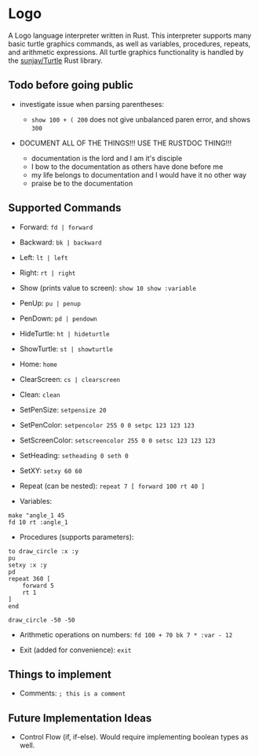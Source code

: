 # Logo

A Logo language interpreter written in Rust. This interpreter supports many basic turtle graphics commands, as well as variables, procedures, repeats, and arithmetic expressions. All turtle graphics functionality is handled by the [sunjay/Turtle](github.com/sunjay/Turtle) Rust library.

## Todo before going public

- investigate issue when parsing parentheses:
    - `show 100 + ( 200` does not give unbalanced paren error, and shows `300`

- DOCUMENT ALL OF THE THINGS!!! USE THE RUSTDOC THING!!!
    - documentation is the lord and I am it's disciple
    - I bow to the documentation as others have done before me
    - my life belongs to documentation and I would have it no other way
    - praise be to the documentation

## Supported Commands

- Forward: `fd | forward`
- Backward: `bk | backward`
- Left: `lt | left`
- Right: `rt | right`
- Show (prints value to screen): `show 10 show :variable`

- PenUp: `pu | penup`
- PenDown: `pd | pendown`
- HideTurtle: `ht | hideturtle`
- ShowTurtle: `st | showturtle`
- Home: `home`
- ClearScreen: `cs | clearscreen`
- Clean: `clean`

- SetPenSize: `setpensize 20`
- SetPenColor: `setpencolor 255 0 0 setpc 123 123 123`
- SetScreenColor: `setscreencolor 255 0 0 setsc 123 123 123`
- SetHeading: `setheading 0 seth 0`
- SetXY: `setxy 60 60`

- Repeat (can be nested): `repeat 7 [ forward 100 rt 40 ]`

- Variables:
```
make "angle_1 45
fd 10 rt :angle_1
```

- Procedures (supports parameters):
```logo
to draw_circle :x :y
pu
setxy :x :y
pd
repeat 360 [
    forward 5
    rt 1
]
end

draw_circle -50 -50
```

- Arithmetic operations on numbers: `fd 100 + 70 bk 7 * :var - 12`

- Exit (added for convenience): `exit`

## Things to implement 

- Comments: `; this is a comment`

## Future Implementation Ideas

- Control Flow (if, if-else). Would require implementing boolean types as well.
